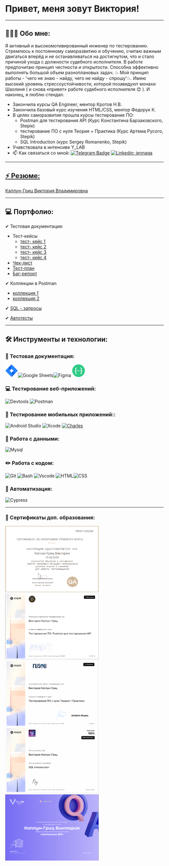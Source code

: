
# Привет, меня зовут Виктория!

___________________________________________________________________
## 👩🏻‍💻 Обо мне:

Я активный и высокомотивированный инженер по тестированию. Стремлюсь к постоянному саморазвитию и обучению, считаю важным двигаться вперёд и не останавливаться на достигнутом, что и стало причиной ухода с должности судебного исполнителя. В работе предпочитаю принцип честности и открытости. Способна эффективно выполнять большой объем разноплановых задач. 💥 Мой принцип работы - 'чего не знаю - найду, чего не найду - спрошу'💥. Имею высокий уровень стрессоустойчивости, которой позавидуют монахи Шаолиня ( и снова «привет» работе судебного исполнителя 😊 ). И наконец, я люблю стендап.

 * Закончила курсы QA Engineer, ментор Кротов Н.В.
 * Закончила базовый курс изучения HTML/CSS, ментор Федорук К.
 * В целях саморазвития прошла курсы тестирование ПО:
   * Postman для тестирования API (Курс Константина Барзаковского, Stepiк)
   * тестирование ПО с нуля Теория + Практика (Курс Артема Русого, Stepik)
   *  SQL Introduction (курс Sergey Romanenko, Stepik)
 * Учавствовала в интенсиве Y_LAB
 * 📫 Как связаться со мной: <a href="https://t.me/Victoryia_Kaplun_Hryts" rel="nofollow"><img src="https://camo.githubusercontent.com/d0cce4c333c794ff24a06dbecfdbaaa467679f6cd5e0c40a64d8d8f3e7aa033e/68747470733a2f2f696d672e736869656c64732e696f2f62616467652f2d54656c656772616d2d3030383863633f7374796c653d666c61742d737175617265266c6f676f3d54656c656772616d266c6f676f436f6c6f723d7768697465" alt="Telegram Badge" data-canonical-src="https://img.shields.io/badge/-Telegram-0088cc?style=flat-square&amp;logo=Telegram&amp;logoColor=white" style="max-width: 100%;"></a> <a href="https://www.linkedin.com/in/victoryia-kaplun-hryts-qa-engineer/" rel="nofollow"><img src="https://camo.githubusercontent.com/dbffc0d31f25ffd8a78aef1eb26cd3a9bbd77b70e6ca9f0a1984e795fa75047c/68747470733a2f2f696d672e736869656c64732e696f2f62616467652f2d4c696e6b6564496e2d3065373661383f7374796c653d666c61742d737175617265266c6f676f3d4c696e6b6564696e266c6f676f436f6c6f723d7768697465" alt="Linkedin: jennaqa" data-canonical-src="https://img.shields.io/badge/-LinkedIn-0e76a8?style=flat-square&amp;logo=Linkedin&amp;logoColor=white" style="max-width: 100%;">

_____________________________________________________________________
## ⚡ Резюме:
[Каплун-Гриц Виктория Владимировна](https://drive.google.com/file/d/1_3g73L2OZAW_eN4IIK-VS2Eardjb7tH8/view?usp=sharing)

_________________________________________________________________________
 ## 💻 Портфолио:
✔ Тестовая документация:
   * Тест-кейсы
     - [тест- кейс 1](https://docs.google.com/spreadsheets/d/1x5IOOwmeDk8_j8h9JNgat-QDlpWBXn4vRY6Bbt46xGI/edit#gid=1321619541)
     - [тест- кейс 2](https://docs.google.com/spreadsheets/d/1tih1Kef4iCzCyp1H8CpmFzoG2e_4z3B80Hja4hNamwM/edit#gid=0)
     - [тест- кейс 3](https://docs.google.com/spreadsheets/d/1tih1Kef4iCzCyp1H8CpmFzoG2e_4z3B80Hja4hNamwM/edit#gid=1058828992)
     - [тест- кейс 4](https://docs.google.com/spreadsheets/d/1JTO_cAKhlOH5nLGSIjRzvg2fMYmBKjnv/edit?usp=sharing&ouid=112681048725283602554&rtpof=true&sd=true)
   * [Чек-лист](https://docs.google.com/spreadsheets/d/1tih1Kef4iCzCyp1H8CpmFzoG2e_4z3B80Hja4hNamwM/edit#gid=1467047045)
   * [Тест-план](https://docs.google.com/document/d/1McHQyBIy573LE-Gf0O4XJcGtJwlPjqX3/edit?usp=sharing&ouid=112681048725283602554&rtpof=true&sd=true)
   * [Баг-репорт](https://docs.google.com/spreadsheets/d/1tih1Kef4iCzCyp1H8CpmFzoG2e_4z3B80Hja4hNamwM/edit#gid=546735674)
     
✔  Коллекции в Postman
    
   - [коллекция 1](https://www.postman.com/martian-space-106676/workspace/y-lab/collection/29626994-da7eaa73-eca1-4f4b-85e1-280afc715390?action=share&creator=29626994)
   - [коллекция 2](https://elements.getpostman.com/redirect?entityId=29626994-5381b1aa-c728-46bf-a055-0e4dedd004a5&entityType=collection)

✔  [SQL - запросы ](https://github.com/ViktoryiaKaplunHryts/SQL)
  
  ✔ [Автотесты](https://github.com/ViktoryiaKaplunHryts/Autotests)
___________________________________________________________________________________________________________________________________________________
## 🛠 Инструменты и технологии:
### 📁 Тестовая документация:
<img src="https://github.com/qajenna/qajenna/raw/main/icons/Jira.png" title="Jira" alt="Jira" width="40" height="40" style="max-width: 100%;"><img src="https://img.icons8.com/?size=48&id=30461&format=png" title="Google Sheets" alt="Google Sheets" width="40" height="40" style="max-width: 100%;"><img src="https://camo.githubusercontent.com/a37232e5d1c5536ee1d8b7f6529c466ec40fe414d01ff456467219e3372dbffb/68747470733a2f2f63646e2e6a7364656c6976722e6e65742f67682f64657669636f6e732f64657669636f6e2f69636f6e732f6669676d612f6669676d612d6f726967696e616c2e737667" title="Figma" alt="Figma" width="40" height="40" data-canonical-src="https://cdn.jsdelivr.net/gh/devicons/devicon/icons/figma/figma-original.svg" style="max-width: 100%;"> <img src="https://github.com/qajenna/qajenna/raw/main/icons/swagger.png" title="Swagger" alt="Swagger" width="40" height="40" style="max-width: 100%;">


### 💻 Тестирование веб-приложений:
<img src="https://camo.githubusercontent.com/be11ab1cf3e4b56fff12f3671a7c71132874aa3de3efb733ec167ba5c5769558/68747470733a2f2f64333377756272666b69306c36382e636c6f756466726f6e742e6e65742f333862356339353361343636373336363638356435356462353564303537633836646231666335342f61306664632f7374617469632f61636165366232346439343033343736363163613930316561303766343763312f6368726f6d652d6465762d6c6f676f2d69636f6e2e706e67" title="Devtools" alt="Devtools" width="40" height="40" data-canonical-src="https://d33wubrfki0l68.cloudfront.net/38b5c953a4667366685d55db55d057c86db1fc54/a0fdc/static/acae6b24d940347661ca901ea07f47c1/chrome-dev-logo-icon.png" style="max-width: 100%;">     <img src="https://camo.githubusercontent.com/8140ad4c0124d888f4bd017f01af44adebb165cd5c564f8a62922f0cb70e5390/68747470733a2f2f7365656b6c6f676f2e636f6d2f696d616765732f502f706f73746d616e2d6c6f676f2d303038374341304431352d7365656b6c6f676f2e636f6d2e706e67" title="Postman" alt="Postman" width="40" height="40" data-canonical-src="https://seeklogo.com/images/P/postman-logo-0087CA0D15-seeklogo.com.png" style="max-width: 100%;">


 ### 📱 Тестирование мобильных приложений::
 <img src="https://camo.githubusercontent.com/e87a0bbc2ea533869deabc5775446f8a634e13dc84511323038eab5203ff40e5/68747470733a2f2f63646e2e6a7364656c6976722e6e65742f67682f64657669636f6e732f64657669636f6e2f69636f6e732f616e64726f696473747564696f2f616e64726f696473747564696f2d6f726967696e616c2e737667" title="Android Studio" alt="Android Studio" width="40" height="40" data-canonical-src="https://cdn.jsdelivr.net/gh/devicons/devicon/icons/androidstudio/androidstudio-original.svg" style="max-width: 100%;"> <img src="https://camo.githubusercontent.com/661dca6d7c2385beb53e6ca99e8cf3448814b4dfa42e457569ea58557e4373ab/68747470733a2f2f63646e2e6a7364656c6976722e6e65742f67682f64657669636f6e732f64657669636f6e2f69636f6e732f78636f64652f78636f64652d6f726967696e616c2e737667" title="Xcode" alt="Xcode" width="40" height="40" data-canonical-src="https://cdn.jsdelivr.net/gh/devicons/devicon/icons/xcode/xcode-original.svg" style="max-width: 100%;"> <a target="_blank" rel="noopener noreferrer nofollow" href="https://camo.githubusercontent.com/00390fba326b3e4f2c49f834611a25e3568bff379a180ae8296e11a013ed2a9b/68747470733a2f2f63646e2e69636f6e2d69636f6e732e636f6d2f69636f6e73322f333035332f504e472f3531322f636861726c65735f70726f78795f6d61636f735f6269677375725f69636f6e5f3139303330322e706e67"><img src="https://camo.githubusercontent.com/00390fba326b3e4f2c49f834611a25e3568bff379a180ae8296e11a013ed2a9b/68747470733a2f2f63646e2e69636f6e2d69636f6e732e636f6d2f69636f6e73322f333035332f504e472f3531322f636861726c65735f70726f78795f6d61636f735f6269677375725f69636f6e5f3139303330322e706e67" title="Charles" alt="Charles" width="40" height="40" data-canonical-src="https://cdn.icon-icons.com/icons2/3053/PNG/512/charles_proxy_macos_bigsur_icon_190302.png" style="max-width: 100%;"></a>
 
 ### 💾 Работа с данными:
<img src="https://camo.githubusercontent.com/5e956ea0943b5a05092e94d7376582051e61fe84af215ad6e35334a2d61b658a/68747470733a2f2f63646e2e6a7364656c6976722e6e65742f67682f64657669636f6e732f64657669636f6e2f69636f6e732f6d7973716c2f6d7973716c2d6f726967696e616c2e737667" title="Mysql" alt="Mysql" width="40" height="40" data-canonical-src="https://cdn.jsdelivr.net/gh/devicons/devicon/icons/mysql/mysql-original.svg" style="max-width: 100%;">

### ✏️ Работа с кодом:
<img src="https://camo.githubusercontent.com/38827655e1ae0e1518d635ad89e8aa46b7f977c795952245c36a2d58064f1803/68747470733a2f2f63646e2e6a7364656c6976722e6e65742f67682f64657669636f6e732f64657669636f6e2f69636f6e732f6769742f6769742d6f726967696e616c2e737667" title="Git" alt="Git" width="40" height="40" data-canonical-src="https://cdn.jsdelivr.net/gh/devicons/devicon/icons/git/git-original.svg" style="max-width: 100%;"> <img src="https://camo.githubusercontent.com/f5d874bf96a93be715a081939d418c01273698e86fe11f44ece00df7b4a496f3/68747470733a2f2f75706c6f61642e77696b696d656469612e6f72672f77696b6970656469612f636f6d6d6f6e732f7468756d622f342f34622f426173685f4c6f676f5f436f6c6f7265642e7376672f3130323470782d426173685f4c6f676f5f436f6c6f7265642e7376672e706e673f3230313830373233303534333530" title="Bash" alt="Bash" width="40" height="40" data-canonical-src="https://upload.wikimedia.org/wikipedia/commons/thumb/4/4b/Bash_Logo_Colored.svg/1024px-Bash_Logo_Colored.svg.png?20180723054350" style="max-width: 100%;"> <img src="https://camo.githubusercontent.com/25d07ba4220a3fcadb4af12394d157494ec298dec4ecd86321961427ea18c9e8/68747470733a2f2f63646e2e6a7364656c6976722e6e65742f67682f64657669636f6e732f64657669636f6e2f69636f6e732f7673636f64652f7673636f64652d6f726967696e616c2e737667" title="Vscode" alt="Vscode" width="40" height="40" data-canonical-src="https://cdn.jsdelivr.net/gh/devicons/devicon/icons/vscode/vscode-original.svg" style="max-width: 100%;"> <img src="https://camo.githubusercontent.com/f2ce4039c99cf35adde738583ab0fbcd60eaafccf1e949884bda91d0b5c819ce/68747470733a2f2f63646e2e6a7364656c6976722e6e65742f67682f64657669636f6e732f64657669636f6e2f69636f6e732f68746d6c352f68746d6c352d6f726967696e616c2e737667" title="HTML" alt="HTML" width="50" height="40" data-canonical-src="https://cdn.jsdelivr.net/gh/devicons/devicon/icons/html5/html5-original.svg" style="max-width: 100%;"><img src="https://camo.githubusercontent.com/0da944f181647261c840e34b20ed7e3ca44ddc150869c6ea550cf98d06c81a37/68747470733a2f2f63646e2e6a7364656c6976722e6e65742f67682f64657669636f6e732f64657669636f6e2f69636f6e732f637373332f637373332d6f726967696e616c2e737667" title="CSS" alt="CSS" width="40" height="40" data-canonical-src="https://cdn.jsdelivr.net/gh/devicons/devicon/icons/css3/css3-original.svg" style="max-width: 100%;">

### 🚗 Автоматизация:
<img src="https://github.com/ViktoryiaKaplunHryts/ViktoryiaKaplunHryts/assets/158047373/ac37a4d8-da78-4ddb-b862-4c57541e9db6" title="Cypress" alt="Cypress" width="40" height="40" data-canonical-src="https://cdn.jsdelivr.net/gh/devicons/devicon/icons/git/git-original.svg" style="max-width: 100%;">

_______________________________________________________________________________________________
### 📁 Сертификаты доп. образования:
<img src="https://github.com/ViktoryiaKaplunHryts/About-me/blob/main/certificates/2024-03-07_160910.png"  width="297" height="210" style="max-width: 100%;"> <img src="https://github.com/ViktoryiaKaplunHryts/About-me/blob/main/certificates/Screenshot2.png" width="297" height="210" style="max-width: 100%;"> <img src="https://github.com/ViktoryiaKaplunHryts/About-me/blob/main/certificates/Screenshot3.png" width="297" height="210" style="max-width: 100%;"> <img src="https://github.com/ViktoryiaKaplunHryts/About-me/blob/main/certificates/Screenshot4.png" width="297" height="210" style="max-width: 100%;"> <img src="https://github.com/ViktoryiaKaplunHryts/About-me/blob/main/certificates/2024-03-06_102414.png" width="297" height="210" style="max-width: 100%;">






    

